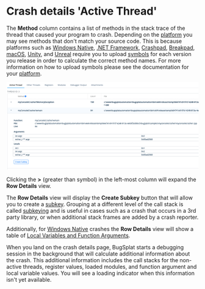 # Crash details 'Active Thread'

The **Method** column contains a list of methods in the stack trace of the thread that caused your program to crash. Depending on the [platform](../../introduction/getting-started/integrations/) you may see methods that don't match your source code. This is because platforms such as [Windows Native](../../introduction/getting-started/integrations/desktop/cplusplus/), [.NET Framework](../../introduction/getting-started/integrations/desktop/windows-dot-net-framework.md), [Crashpad](../../introduction/getting-started/integrations/cross-platform/crashpad/), [Breakpad](../../introduction/getting-started/integrations/cross-platform/breakpad.md), [macOS](../../introduction/getting-started/integrations/desktop/macos.md), [Unity](../../introduction/getting-started/integrations/game-development/unity.md), and [Unreal](../../introduction/getting-started/integrations/game-development/unreal-engine.md) require you to upload [symbols](../../introduction/development/working-with-symbol-files/) for each version you release in order to calculate the correct method names. For more information on how to upload symbols please see the documentation for your [platform](../../introduction/getting-started/integrations/).

![Crash Details ACtive Thread](../../.gitbook/assets/crash-details-active-thread.png)

Clicking the **>** (greater than symbol) in the left-most column will expand the **Row Details** view.

The **Row Details** view will display the **Create Subkey** button that will allow you to create a [subkey](../../introduction/development/using-subkeying-to-find-difficult-crashes.md). Grouping at a different level of the call stack is called [subkeying](../../introduction/development/using-subkeying-to-find-difficult-crashes.md) and is useful in cases such as a crash that occurs in a 3rd party library, or when additional stack frames are added by a crash reporter.

Additionally, for [Windows Native](../../introduction/getting-started/integrations/desktop/cplusplus/) crashes the **Row Details** view will show a table of [Local Variables and Function Arguments](https://www.bugsplat.com/blog/development/local-variables-function-arguments/).

When you land on the crash details page, BugSplat starts a debugging session in the background that will calculate additional information about the crash. This additional information includes the call stacks for the non-active threads, register values, loaded modules, and function argument and local variable values.  You will see a loading indicator when this information isn't yet available.
